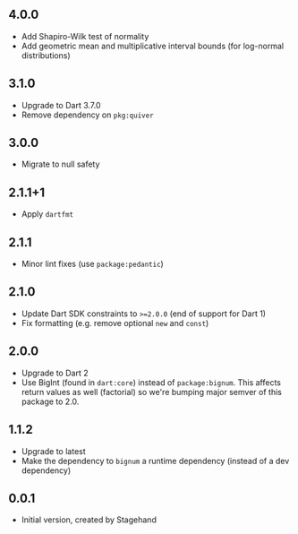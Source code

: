 ## 4.0.0

- Add Shapiro-Wilk test of normality
- Add geometric mean and multiplicative interval bounds 
  (for log-normal distributions)

## 3.1.0

- Upgrade to Dart 3.7.0
- Remove dependency on `pkg:quiver`

## 3.0.0

- Migrate to null safety

## 2.1.1+1

- Apply `dartfmt`

## 2.1.1

- Minor lint fixes (use `package:pedantic`)

## 2.1.0

- Update Dart SDK constraints to `>=2.0.0` (end of support for Dart 1)
- Fix formatting (e.g. remove optional `new` and `const`)

## 2.0.0

- Upgrade to Dart 2
- Use BigInt (found in `dart:core`) instead of `package:bignum`. This
  affects return values as well (factorial) so we're bumping major semver
  of this package to 2.0.

## 1.1.2

- Upgrade to latest
- Make the dependency to `bignum` a runtime dependency (instead of
  a dev dependency) 

## 0.0.1

- Initial version, created by Stagehand
